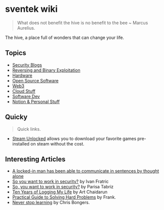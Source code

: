 # sventek wiki

> What does not benefit the hive is no benefit to the bee ~ Marcus Aurelius.

The hive, a place full of wonders that can change your life.

## Topics

- [Security Blogs](./wiki/security.md)
- [Reversing and Binary Exploitation](./wiki/reversing.md)
- [Hardware](./wiki/hardware.md)
- [Open Source Software](./wiki/OSS.md)
- [Web3](./wiki/web3.md)
- [Cloud Stuff](./wiki/cloud.md)
- [Software Dev](./wiki/code.md)
- [Notion & Personal Stuff](./wiki/nps.md)

## Quicky

> Quick links.

- [Steam Unlocked](https://steamunlocked.net/) allows you to download your favorite games pre-installed on steam without the cost.

## Interesting Articles

- [A locked-in man has been able to communicate in sentences by thought alone](https://www.technologyreview.com/2022/03/22/1047664/locked-in-patient-bci-communicate-in-sentences/)
- [So you want to work in security?](https://ifsec.blogspot.com/2018/02/so-you-want-to-work-in-security-and-for.html?m=1) by Ivan Fratric
- [So, you want to work in security?](https://www.freecodecamp.org/news/so-you-want-to-work-in-security-bc6c10157d23) by Parisa Tabriz
- [Ten Years of Logging My Life](https://chaidarun.com/ten-years-of-logging-my-life) by Art Chaidarun
- [Practical Guide to Solving Hard Problems](https://praeclarum.org/2022/02/19/hard-problems.html) by Frank.
- [Never stop learning](https://h.daily-dev-tips.com/never-stop-learning) by Chris Bongers.
